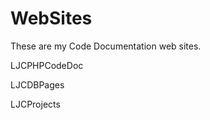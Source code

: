 # WebSites
 These are my Code Documentation web sites.
 
 LJCPHPCodeDoc
 
 LJCDBPages
 
 LJCProjects
